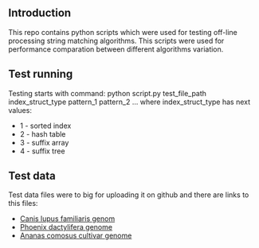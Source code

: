 ## Introduction
This repo contains python scripts which were used for testing off-line processing string matching algorithms. This scripts were used for performance comparation between different algorithms variation.
## Test running
Testing starts with command:
python script.py test_file_path index_struct_type pattern_1 pattern_2 ...
where index_struct_type has next values:
- 1 - sorted index
- 2 - hash table
- 3 - suffix array
- 4 - suffix tree
## Test data
Test data files were to big for uploading it on github and there are links to this files:
- [Canis lupus familiaris genom](http://ftp.ncbi.nlm.nih.gov/genomes/Canis_lupus_familiaris/CHR_01/cfa_ref_CanFam3.1_chr1.fa.gz)
- [Phoenix dactylifera genome](http://ftp.ncbi.nlm.nih.gov/genomes/Phoenix_dactylifera/CHR_Un/42345_ref_DPV01_chrUn.fa.gz)
- [Ananas comosus cultivar genome](http://ftp.ncbi.nlm.nih.gov/genomes/Ananas_comosus/CHR_01/4615_ref_ASM154086v1_chr1.fa.gz)
